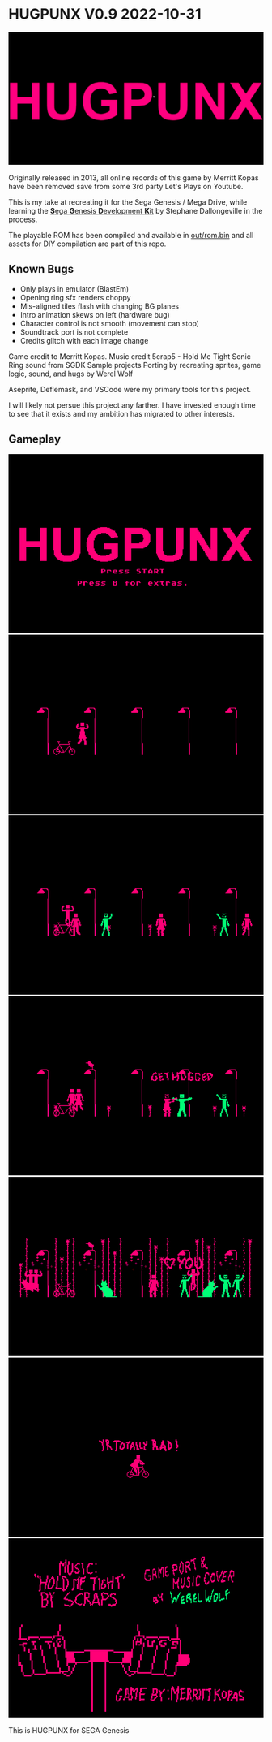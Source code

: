 # HUGPUNX V0.9  2022-10-31

![HUGPUNX title screen](./img/1title.png)

Originally released in 2013, all online records of this game by Merritt Kopas have been removed save from some 3rd party Let's Plays on Youtube.

This is my take at recreating it for the Sega Genesis / Mega Drive, while learning the [**S**ega **G**enesis **D**evelopment **K**it](https://github.com/Stephane-D/SGDK) by Stephane Dallongeville in the process.

The playable ROM has been compiled and available in [out/rom.bin](./out/rom.bin) and all assets for DIY compilation are part of this repo.

##  Known Bugs

- Only plays in emulator (BlastEm)
- Opening ring sfx renders choppy
- Mis-aligned tiles flash with changing BG planes
- Intro animation skews on left (hardware bug)
- Character control is not smooth (movement can stop)
- Soundtrack port is not complete
- Credits glitch with each image change


Game credit to Merritt Kopas.
Music credit 5crap5 - Hold Me Tight
Sonic Ring sound from SGDK Sample projects
Porting by recreating sprites, game logic, sound, and hugs by Werel Wolf


Aseprite, Deflemask, and VSCode were my primary tools for this project.


I will likely not persue this project any farther.  I have invested enough time to see that it exists and my ambition has migrated to other interests.

## Gameplay

![](./img/screencap1.png)
![](./img/screencap2.png)
![](./img/screencap3.png)
![](./img/screencap4.png)
![](./img/screencap5.png)
![](./img/screencap6.png)
![](./img/screencap7.png)

This is HUGPUNX for SEGA Genesis